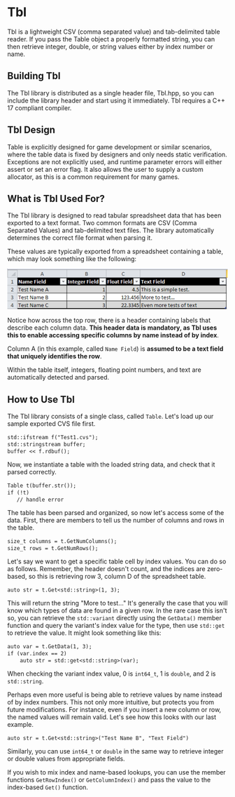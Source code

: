 # Tbl
Tbl is a lightweight CSV (comma separated value) and tab-delimited table reader.  If you pass the Table object a properly formatted string, you can then retrieve integer, double, or string values either by index number or name.

## Building Tbl
The Tbl library is distributed as a single header file, Tbl.hpp, so you can include the library header and start using it immediately.  Tbl requires a C++ 17 compliant compiler.

## Tbl Design
Table is explicitly designed for game development or similar scenarios, where the table data is fixed by designers and only needs static verification.  Exceptions are not explicitly used, and runtime parameter errors will either assert or set an error flag.  It also allows the user to supply a custom allocator, as this is a common requirement for many games.

## What is Tbl Used For?
The Tbl library is designed to read tabular spreadsheet data that has been exported to a text format.  Two common formats are CSV (Comma Separated Values) and tab-delimited text files.  The library automatically determines the correct file format when parsing it.

These values are typically exported from a spreadsheet containing a table, which may look something like the following:

![Table Image](Data/Img1.png)

Notice how across the top row, there is a header containing labels that describe each column data.  **This header data is mandatory, as Tbl uses this to enable accessing specific columns by name instead of by index**.  

Column A (in this example, called ```Name Field```) is **assumed to be a text field that uniquely identifies the row**.  

Within the table itself, integers, floating point numbers, and text are automatically detected and parsed.

## How to Use Tbl
The Tbl library consists of a single class, called ```Table```.  Let's load up our sample exported CVS file first.

    std::ifstream f("Test1.cvs");
    std::stringstream buffer;
    buffer << f.rdbuf();
    
Now, we instantiate a table with the loaded string data, and check that it parsed correctly.

    Table t(buffer.str());
    if (!t)
       // handle error
       
The table has been parsed and organized, so now let's access some of the data.  First, there are members to tell us the number of columns and rows in the table.  

    size_t columns = t.GetNumColumns();
    size_t rows = t.GetNumRows();
    
Let's say we want to get a specific table cell by index values.  You can do so as follows.  Remember, the header doesn't count, and the indices are zero-based, so this is retrieving row 3, column D of the spreadsheet table.

    auto str = t.Get<std::string>(1, 3);
    
This will return the string "More to test..."  It's generally the case that you will know which types of data are found in a given row.  In the rare case this isn't so, you can retrieve the ```std::variant``` directly using the ```GetData()``` member function and query the variant's index value for the type, then use ```std::get``` to retrieve the value.  It might look something like this:

    auto var = t.GetData(1, 3);
    if (var.index == 2)
        auto str = std::get<std::string>(var);
        
When checking the variant index value, 0 is ```int64_t```, 1 is ```double```, and 2 is ```std::string```.

Perhaps even more useful is being able to retrieve values by name instead of by index numbers.  This not only more intuitive, but protects you from future modifications.  For instance, even if you insert a new column or row, the named values will remain valid.  Let's see how this looks with our last example.

    auto str = t.Get<std::string>("Test Name B", "Text Field")
    
Similarly, you can use ```int64_t``` or ```double``` in the same way to retrieve integer or double values from appropriate fields.

If you wish to mix index and name-based lookups, you can use the member functions ```GetRowIndex()``` or ```GetColumnIndex()``` and pass the value to the index-based ```Get()``` function.
